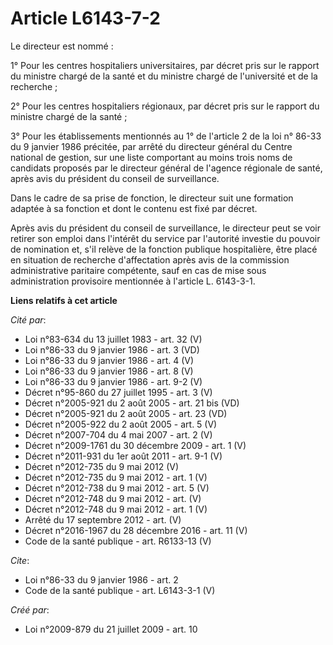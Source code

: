 # Article L6143-7-2

Le directeur est nommé : 

1° Pour les centres hospitaliers universitaires, par décret pris sur le rapport du ministre chargé de la santé et du ministre
chargé de l'université et de la recherche ; 

2° Pour les centres hospitaliers régionaux, par décret pris sur le rapport du ministre chargé de la santé ; 

3° Pour les établissements mentionnés au 1° de l'article 2 de la loi n° 86-33 du 9 janvier 1986 précitée, par arrêté du
directeur général du Centre national de gestion, sur une liste comportant au moins trois noms de candidats proposés par le
directeur général de l'agence régionale de santé, après avis du président du conseil de surveillance. 

Dans le cadre de sa prise de fonction, le directeur suit une formation adaptée à sa fonction et dont le contenu est fixé par
décret. 

Après avis du président du conseil de surveillance, le directeur peut se voir retirer son emploi dans l'intérêt du service
par l'autorité investie du pouvoir de nomination et, s'il relève de la fonction publique hospitalière, être placé en
situation de recherche d'affectation après avis de la commission administrative paritaire compétente, sauf en cas de mise
sous administration provisoire mentionnée à l'article L. 6143-3-1.

**Liens relatifs à cet article**

_Cité par_:

  - Loi n°83-634 du 13 juillet 1983 - art. 32 (V)
  - Loi n°86-33 du 9 janvier 1986 - art. 3 (VD)
  - Loi n°86-33 du 9 janvier 1986 - art. 4 (V)
  - Loi n°86-33 du 9 janvier 1986 - art. 8 (V)
  - Loi n°86-33 du 9 janvier 1986 - art. 9-2 (V)
  - Décret n°95-860 du 27 juillet 1995 - art. 3 (V)
  - Décret n°2005-921 du 2 août 2005 - art. 21 bis (VD)
  - Décret n°2005-921 du 2 août 2005 - art. 23 (VD)
  - Décret n°2005-922 du 2 août 2005 - art. 5 (V)
  - Décret n°2007-704 du 4 mai 2007 - art. 2 (V)
  - Décret n°2009-1761 du 30 décembre 2009 - art. 1 (V)
  - Décret n°2011-931 du 1er août 2011 - art. 9-1 (V)
  - Décret n°2012-735 du 9 mai 2012 (V)
  - Décret n°2012-735 du 9 mai 2012 - art. 1 (V)
  - Décret n°2012-738 du 9 mai 2012 - art. 5 (V)
  - Décret n°2012-748 du 9 mai 2012 - art. (V)
  - Décret n°2012-748 du 9 mai 2012 - art. 1 (V)
  - Arrêté du 17 septembre 2012 - art. (V)
  - Décret n°2016-1967 du 28 décembre 2016 - art. 11 (V)
  - Code de la santé publique - art. R6133-13 (V)

_Cite_:

  - Loi n°86-33 du 9 janvier 1986 - art. 2
  - Code de la santé publique - art. L6143-3-1 (V)

_Créé par_:

  - Loi n°2009-879 du 21 juillet 2009 - art. 10
